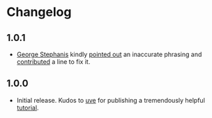 # Changelog

## 1.0.1

* [George Stephanis](https://github.com/georgestephanis) kindly [pointed out](https://twitter.com/daljo628/status/897544969560272896) an inaccurate phrasing and [contributed](https://twitter.com/daljo628/status/897546888265822209) a line to fix it.

## 1.0.0

* Initial release. Kudos to [uve](https://twitter.com/uveavanto) for publishing a tremendously helpful [tutorial](https://medium.com/samsung-internet-dev/a-beginners-guide-to-making-progressive-web-apps-beb56224948e).
